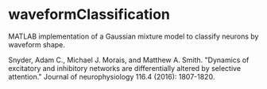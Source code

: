 # waveformClassification
MATLAB implementation of a Gaussian mixture model to classify neurons by waveform shape.

Snyder, Adam C., Michael J. Morais, and Matthew A. Smith. "Dynamics of excitatory and inhibitory networks are differentially altered by selective attention." Journal of neurophysiology 116.4 (2016): 1807-1820.
